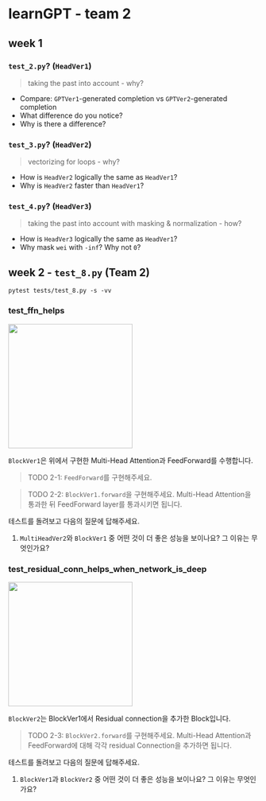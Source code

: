 # learnGPT - team 2

## week 1

### `test_2.py`? (`HeadVer1`)

> taking the past into account - why? 

- Compare: `GPTVer1`-generated completion vs `GPTVer2`-generated completion
- What difference do you notice?
- Why is there a difference?

### `test_3.py`? (`HeadVer2`)

>  vectorizing for loops - why?

- How is `HeadVer2` logically the same as `HeadVer1`?
- Why is `HeadVer2` faster than `HeadVer1`?

### `test_4.py`? (`HeadVer3`)

> taking the past into account with masking & normalization - how?

- How is `HeadVer3` logically the same as `HeadVer1`?
- Why mask `wei` with `-inf`? Why not `0`?


## week 2 - `test_8.py` (Team 2)

```shell
pytest tests/test_8.py -s -vv
```

### test_ffn_helps

<img src='img/BlockVer1.png' width=250>

`BlockVer1`은 위에서 구현한 Multi-Head Attention과 FeedForward를 수행합니다.

> TODO 2-1: `FeedForward`를 구현해주세요.

> TODO 2-2: `BlockVer1.forward`을 구현해주세요. Multi-Head Attention을 통과한 뒤 FeedForward layer를 통과시키면 됩니다.

테스트를 돌려보고 다음의 질문에 답해주세요.
1. `MultiHeadVer2`와  `BlockVer1` 중 어떤 것이 더 좋은 성능을 보이나요? 그 이유는 무엇인가요?


### test_residual_conn_helps_when_network_is_deep

<img src='img/BlockVer2.png' width=250>

`BlockVer2`는 BlockVer1에서 Residual connection을 추가한 Block입니다.

> TODO 2-3: `BlockVer2.forward`를 구현해주세요. Multi-Head Attention과 FeedForward에 대해 각각 residual Connection을 추가하면 됩니다.


테스트를 돌려보고 다음의 질문에 답해주세요.
1. `BlockVer1`과 `BlockVer2` 중 어떤 것이 더 좋은 성능을 보이나요? 그 이유는 무엇인가요?






